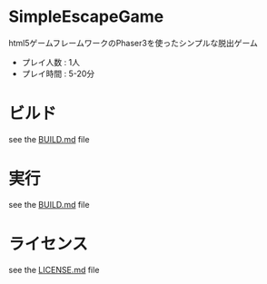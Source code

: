 # SimpleEscapeGame

html5ゲームフレームワークのPhaser3を使ったシンプルな脱出ゲーム

- プレイ人数 : 1人
- プレイ時間 : 5-20分

# ビルド

see the [BUILD.md](./BUILD.md) file

# 実行

see the [BUILD.md](./BUILD.md) file


# ライセンス

see the [LICENSE.md](./LICENSE.md) file